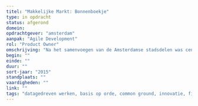 ```yaml
---
titel: "Makkelijke Markt: Bonnenboekje"
type: in opdracht
status: afgerond
domein: 
opdrachtgever: "amsterdam"
aanpak: "Agile Development"
rol: "Product Owner"
omschrijving: "Na het samenvoegen van de Amsterdamse stadsdelen was centralisatie van de administratie van de straatmarkten al vaker dan eens mislukt. Met Fixxx methode voor snelle innovatie die werkt lukte het wel."
begin: ""
einde: ""
duur: ""
sort-jaar: "2015"
standplaats: ""
vaardigheden: ""
link: ""
tags: "datagedreven werken, basis op orde, common ground, innovatie, fixxx"
---
```

